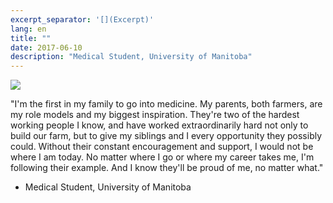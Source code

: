 ```yaml
---
excerpt_separator: '[](Excerpt)'
lang: en
title: ""
date: 2017-06-10
description: "Medical Student, University of Manitoba"
---
```


![](/images/humans-of-medicine/12th-post.jpeg)

"I'm the first in my family to go into medicine. My parents, both farmers, are my role models and my biggest inspiration. They're two of the hardest working people I know, and have worked extraordinarily hard not only to build our farm, but to give my siblings and I every opportunity they possibly could. Without their constant encouragement and support, I would not be where I am today. No matter where I go or where my career takes me, I'm following their example. And I know they'll be proud of me, no matter what." 

- Medical Student, University of Manitoba
